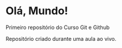 # Olá, Mundo!
Primeiro repositório do Curso Git e Github

Repositório criado durante uma aula ao vivo.